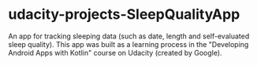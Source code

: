 # udacity-projects-SleepQualityApp

An app for tracking sleeping data (such as date, length and self-evaluated sleep quality).
This app was built as a learning process in the "Developing Android Apps with Kotlin" course on Udacity (created by Google).
